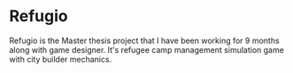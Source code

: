 # Refugio
Refugio is the Master thesis project that I have been working for 9 months along with game designer. It's refugee camp management simulation game with city builder mechanics.
